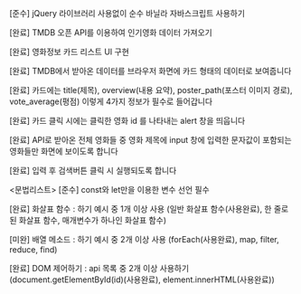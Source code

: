 [준수] jQuery 라이브러리 사용없이 순수 바닐라 자바스크립트 사용하기

[완료] TMDB 오픈 API를 이용하여 인기영화 데이터 가져오기

[완료] 영화정보 카드 리스트 UI 구현

[완료] TMDB에서 받아온 데이터를 브라우저 화면에 카드 형태의 데이터로 보여줍니다

[완료] 카드에는 title(제목), overview(내용 요약), poster_path(포스터 이미지 경로), vote_average(평점) 이렇게 4가지 정보가 필수로 들어갑니다

[완료] 카드 클릭 시에는 클릭한 영화 id 를 나타내는 alert 창을 띄웁니다

[완료] API로 받아온 전체 영화들 중 영화 제목에 input 창에 입력한 문자값이 포함되는 영화들만 화면에 보이도록 합니다

[완료] 입력 후 검색버튼 클릭 시 실행되도록 합니다



<문법리스트>
[준수] const와 let만을 이용한 변수 선언 필수

[완료] 화살표 함수 : 하기 예시 중 1개 이상 사용 (일반 화살표 함수(사용완료), 한 줄로 된 화살표 함수, 매개변수가 하나인 화살표 함수)

[미완] 배열 메소드 : 하기 예시 중 2개 이상 사용 (forEach(사용완료), map, filter, reduce, find)

[완료] DOM 제어하기 : api 목록 중 2개 이상 사용하기 (document.getElementById(id)(사용완료), element.innerHTML(사용완료))

